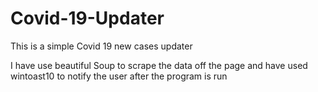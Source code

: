 # Covid-19-Updater
This is a simple Covid 19 new cases updater

I have use beautiful Soup to scrape the data off the page and have used wintoast10 to notify the user after the program is run
